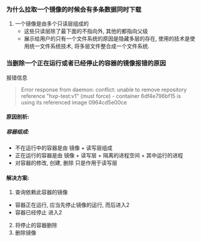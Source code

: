 ### 为什么拉取一个镜像的时候会有多条数据同时下载
1. 一个镜像是由多个只读层组成的
    - 这些只读层除了最下面的不指向外, 其他的都指向父级
    - 展示给用户的只有一个文件系统的原因是隐藏多层的存在, 使用的技术是使用统一文件系统技术, 将多层文件整合成一个文件系统.
### 当删除一个正在运行或者已经停止的容器的镜像报错的原因
报错信息
> Error response from daemon: conflict: unable to remove repository reference "hxp-test:v1" (must force) - container 6df4e796bf15 is using its referenced image 0964cd5e00ce

#### 原因剖析: 
##### 容器组成: 
- 不在运行中的容器是由 镜像 + 读写层组成
- 正在运行的容器是由   镜像 + 读写层 + 隔离的进程空间 + 其中运行的进程
- 对容器的修改, 创建, 删除 只是作用于读写层
#### 解决方案: 
1. 查询依赖此容器的镜像
- 容器正在运行, 应当先停止镜像的运行, 而后进入2
- 容器已经停止 进入2
2. 将停止的容器删除
3. 删除镜像